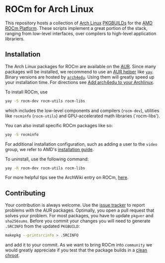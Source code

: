# ROCm for Arch Linux
This repository hosts a collection of [Arch Linux](https://www.archlinux.org/) [PKGBUILDs](https://wiki.archlinux.org/index.php/PKGBUILD) for the [AMD ROCm Platform](https://rocmdocs.amd.com/en/latest/).
These scripts implement a great portion of the stack, ranging from low-level interfaces, over compilers to high-level application librariers.

## Installation
The Arch Linux packages for ROCm are available on the [AUR](https://wiki.archlinux.org/index.php/Arch_User_Repository).
Since many packages will be installed, we recommend to use an [AUR helper](https://wiki.archlinux.org/index.php/AUR_helpers) like [`yay`](https://aur.archlinux.org/packages/yay/).
Binary versions are hosted by [`arch4edu`](https://wiki.archlinux.org/index.php/Unofficial_user_repositories#arch4edu). Using them will greatly speed up your installation time.
For directions see [Add arch4edu to your Archlinux](https://github.com/arch4edu/arch4edu/wiki/Add-arch4edu-to-your-Archlinux).

To install ROCm, use
```bash
yay -S rocm-dev rocm-utils rocm-libs
```
which includes the low-level components and compilers (`rocm-dev`), utilities like `rocminfo` (`rocm-utils`) and GPU-accelerated math libraries (`rocm-libs').

You can also install specific ROCm packages like so:
```bash
yay -S rocminfo
```

For additional installation configuration, such as adding a user to the `video`
group, we refer to AMD's [installation guide](https://rocmdocs.amd.com/en/latest/Installation_Guide/Installation-Guide.html).

To uninstall, use the following command:
```bash
yay -R rocm-dev rocm-utils rocm-libs
```

For more helpful tips see the ArchWiki entry on ROCm, [here](https://wiki.archlinux.org/index.php/GPGPU#ROCm).

## Contributing
Your contribution is always welcome. Use the [issue tracker](https://github.com/rocm-arch/rocm-arch/issues) to report problems with the AUR packages.
Optimally, you open a pull request that solves your problem.
For most packages, you have to update `pkgver` and `sha256sums`. Before you commit your changes you will need to generate `.SRCINFO` from the updated `PKGBUILD`:
```bash
makepkg --printsrcinfo > .SRCINFO
```
and add it to your commit.
As we want to bring ROCm into `community` we would greatly appreciate if you test that the package builds in a [clean chroot](https://wiki.archlinux.org/index.php/DeveloperWiki:Building_in_a_clean_chroot).
